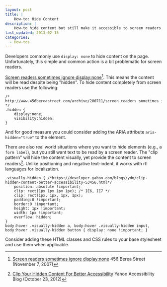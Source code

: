 ```yaml
---
layout: post
title: |
    How-to: Hide Content
description: |
    How-to hide content but still make it accessible to screen readers.
last_updated: 2013-02-15
categories:
  - How-tos
---
```


Developers commonly use `display: none` to hide content on the page. Unfortunately, this simple and common action is a bit problematic for screen readers.

[Screen readers sometimes ignore display:none](http://www.456bereastreet.com/archive/200711/screen_readers_sometimes_ignore_displaynone/)[^bereast]. This means the content will be read despite being "hidden". To hide content completely from screen readers use the following:

    /* http://www.456bereastreet.com/archive/200711/screen_readers_sometimes_ignore_displaynone/ */
    .hidden {
        display:none;
        visibility:hidden;
    }

And for good measure you could consider adding the ARIA attribute `aria-hidden="true"` to the element.

There are also real world situations where you want to hide elements (e.g., a `form label`), but you still want text to be read by a screen reader. The "clip pattern" will hide the content visually, yet provide the content to screen readers[^clip]. Unlike positioning and negative text-indent, it works with rtl languages for localization.

    .visually-hidden { /*https://developer.yahoo.com/blogs/ydn/clip-hidden-content-better-accessibility-53456.html*/
        position: absolute !important;
        clip: rect(1px 1px 1px 1px); /* IE6, IE7 */
        clip: rect(1px, 1px, 1px, 1px);
        padding:0 !important;
        border:0 !important;
        height: 1px !important;
        width: 1px !important;
        overflow: hidden;
    } 
    body:hover .visually-hidden a, body:hover .visually-hidden input, body:hover .visually-hidden button { display: none !important; } 

Consider adding these HTML classes and CSS rules to your base stylesheet and use them when applicable.

[^bereast]: [Screen readers sometimes ignore display:none](http://www.456bereastreet.com/archive/200711/screen_readers_sometimes_ignore_displaynone/) 456 Berea Street (November 7, 2007)
[^clip]: [Clip Your Hidden Content For Better Accessibility](https://developer.yahoo.com/blogs/ydn/clip-hidden-content-better-accessibility-53456.html) Yahoo Accessibility Blog  (October 23, 2012)
